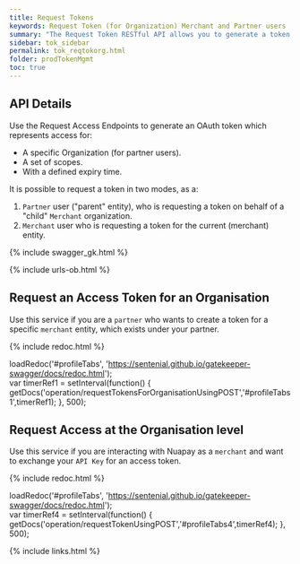 ```yaml
---
title: Request Tokens
keywords: Request Token (for Organization) Merchant and Partner users
summary: "The Request Token RESTful API allows you to generate a token for a specific organization (for Partners) or may be used to exchange an API Key for an access token (for merchants)."
sidebar: tok_sidebar
permalink: tok_reqtokorg.html
folder: prodTokenMgmt
toc: true
---
```


## API Details

Use the Request Access Endpoints to generate an OAuth token which represents access for:
* A specific Organization (for partner users).
* A set of scopes.
* With a defined expiry time.

It is possible to request a token in two modes, as a:

1. `Partner` user ("parent" entity), who is requesting a token on behalf of a "child" `Merchant` organization.
1. `Merchant` user who is requesting a token for the current (merchant) entity.


{% include swagger_gk.html %}

{% include urls-ob.html %}

## Request an Access Token for an Organisation

Use this service if you are a `partner` who wants to create a token for a specific `merchant` entity, which exists under your partner.

<ul id="profileTabs1" class="nav nav-tabs">
</ul>

{% include redoc.html %}

loadRedoc('#profileTabs', 'https://sentenial.github.io/gatekeeper-swagger/docs/redoc.html');   
var timerRef1 = setInterval(function() { getDocs('operation/requestTokensForOrganisationUsingPOST','#profileTabs1',timerRef1); }, 500);
</script>
</div>
</div>

## Request Access at the Organisation level

Use this service if you are interacting with Nuapay as a `merchant` and want to exchange your `API Key` for an access token.

<ul id="profileTabs4" class="nav nav-tabs">
</ul>

{% include redoc.html %}

loadRedoc('#profileTabs', 'https://sentenial.github.io/gatekeeper-swagger/docs/redoc.html');   
var timerRef4 = setInterval(function() { getDocs('operation/requestTokenUsingPOST','#profileTabs4',timerRef4); }, 500);
</script>
</div>
</div>


{% include links.html %}
